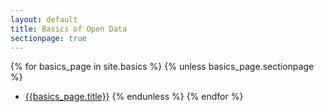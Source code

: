 ```yaml
---
layout: default
title: Basics of Open Data
sectionpage: true
---
```


{% for basics_page in site.basics %}
  {% unless basics_page.sectionpage %}
  * [{{basics_page.title}}]({{basics_page.url}})
  {% endunless %}
{% endfor %}